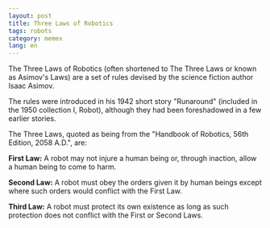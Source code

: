 ```yaml
---
layout: post
title: Three Laws of Robotics
tags: robots
category: memex
lang: en
--- 
```


The Three Laws of Robotics (often shortened to The Three Laws or known as Asimov's Laws) are a set of rules devised by the science fiction author Isaac Asimov.

The rules were introduced in his 1942 short story "Runaround" (included in the 1950 collection I, Robot), although they had been foreshadowed in a few earlier stories.

The Three Laws, quoted as being from the "Handbook of Robotics, 56th Edition, 2058 A.D.", are:

**First Law:** A robot may not injure a human being or, through inaction, allow a human being to come to harm.

**Second Law:** A robot must obey the orders given it by human beings except where such orders would conflict with the First Law.

**Third Law:** A robot must protect its own existence as long as such protection does not conflict with the First or Second Laws.